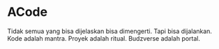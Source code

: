 # ACode
Tidak semua yang bisa dijelaskan bisa dimengerti. Tapi bisa dijalankan. Kode adalah mantra. Proyek adalah ritual. Budzverse adalah portal.
